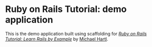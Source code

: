 # Ruby on Rails Tutorial: demo application

This is the demo application built using scaffolding for
[*Ruby on Rails Tutorial: Learn Rails by Example*](http://railstutorial.org)
by [Michael Hartl](http://michaelhartl.com/).